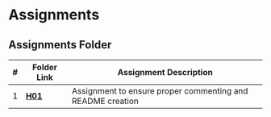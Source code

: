 # Assignments
##  Assignments Folder

|   #   | Folder Link | Assignment Description |
| :---: | ----------- | ---------------------- |
|    1   |  [__H01__](https://github.com/jbwilliams1006/Assignments/tree/master/H01)      |        Assignment to ensure proper commenting and README creation                |    2   |[__P01__]                                                                       |   Program to fix an existing Stack class to provide extra functionality                                                                

